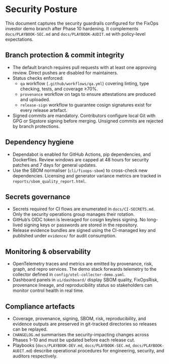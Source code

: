 # Security Posture

This document captures the security guardrails configured for the FixOps investor demo branch after Phase 10 hardening. It
complements `docs/PLAYBOOK-SEC.md` and `docs/PLAYBOOK-AUDIT.md` with policy-level expectations.

## Branch protection & commit integrity

- The default branch requires pull requests with at least one approving review. Direct pushes are disabled for maintainers.
- Status checks enforced:
  - `qa` workflow (`.github/workflows/qa.yml`) covering linting, type checking, tests, and coverage ≥70%.
  - `provenance` workflow on tags to ensure attestations are produced and uploaded.
  - `release-sign` workflow to guarantee cosign signatures exist for every release artefact.
- Signed commits are mandatory. Contributors configure local Git with GPG or Sigstore signing before merging. Unsigned commits
  are rejected by branch protections.

## Dependency hygiene

- Dependabot is enabled for GitHub Actions, pip dependencies, and Dockerfiles. Review windows are capped at 48 hours for security
  patches and 7 days for general updates.
- Use the SBOM normaliser (`cli/fixops-sbom`) to cross-check new dependencies. Licensing and generator variance metrics are
  tracked in `reports/sbom_quality_report.html`.

## Secrets governance

- Secrets required for CI flows are enumerated in `docs/CI-SECRETS.md`. Only the security operations group manages their
  rotation.
- GitHub’s OIDC token is leveraged for cosign keyless signing. No long-lived signing keys or passwords are stored in the
  repository.
- Release evidence bundles are signed using the CI-managed key and published under `evidence/` for audit consumption.

## Monitoring & observability

- OpenTelemetry traces and metrics are emitted by provenance, risk, graph, and repro services. The demo stack forwards telemetry
  to the collector defined in `config/otel-collector-demo.yaml`.
- Dashboard panels in `ui/dashboard/` display SBOM quality, FixOpsRisk, provenance lineage, and reproducibility status so
  stakeholders can monitor control health in real time.

## Compliance artefacts

- Coverage, provenance, signing, SBOM, risk, reproducibility, and evidence outputs are preserved in git-tracked directories so
  releases can be replayed.
- `CHANGELOG.md` summarises the security-impacting changes across Phases 1–10 and must be updated before each release cut.
- Playbooks (`docs/PLAYBOOK-DEV.md`, `docs/PLAYBOOK-SEC.md`, `docs/PLAYBOOK-AUDIT.md`) describe operational procedures for
  engineering, security, and auditors respectively.

